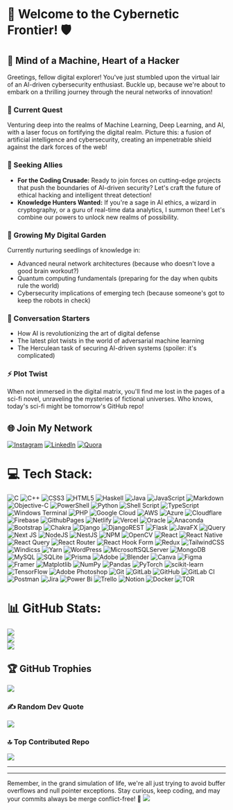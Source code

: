 # 🚀 Welcome to the Cybernetic Frontier! 🛡️

## 🧠 Mind of a Machine, Heart of a Hacker

Greetings, fellow digital explorer! You've just stumbled upon the virtual lair of an AI-driven cybersecurity enthusiast. Buckle up, because we're about to embark on a thrilling journey through the neural networks of innovation!

### 🔮 Current Quest
Venturing deep into the realms of Machine Learning, Deep Learning, and AI, with a laser focus on fortifying the digital realm. Picture this: a fusion of artificial intelligence and cybersecurity, creating an impenetrable shield against the dark forces of the web!

### 🤝 Seeking Allies
- **For the Coding Crusade:** Ready to join forces on cutting-edge projects that push the boundaries of AI-driven security? Let's craft the future of ethical hacking and intelligent threat detection!
- **Knowledge Hunters Wanted:** If you're a sage in AI ethics, a wizard in cryptography, or a guru of real-time data analytics, I summon thee! Let's combine our powers to unlock new realms of possibility.

### 🌱 Growing My Digital Garden
Currently nurturing seedlings of knowledge in:
- Advanced neural network architectures (because who doesn't love a good brain workout?)
- Quantum computing fundamentals (preparing for the day when qubits rule the world)
- Cybersecurity implications of emerging tech (because someone's got to keep the robots in check)

### 💬 Conversation Starters
- How AI is revolutionizing the art of digital defense
- The latest plot twists in the world of adversarial machine learning
- The Herculean task of securing AI-driven systems (spoiler: it's complicated)

### ⚡ Plot Twist
When not immersed in the digital matrix, you'll find me lost in the pages of a sci-fi novel, unraveling the mysteries of fictional universes. Who knows, today's sci-fi might be tomorrow's GitHub repo!

## 🌐 Join My Network
[![Instagram](https://img.shields.io/badge/Instagram-E4405F?style=for-the-badge&logo=instagram&logoColor=white)](https://instagram.com/pirate_960/)
[![LinkedIn](https://img.shields.io/badge/LinkedIn-0077B5?style=for-the-badge&logo=linkedin&logoColor=white)](https://linkedin.com/in/abdelrahman-zahran-5540b3267)
[![Quora](https://img.shields.io/badge/Quora-%23B92B27.svg?style=for-the-badge&logo=Quora&logoColor=white)](https://quora.com/profile/Abdelrahman-Zahran-7)

# 💻 Tech Stack:
![C](https://img.shields.io/badge/c-%2300599C.svg?style=plastic&logo=c&logoColor=white) ![C++](https://img.shields.io/badge/c++-%2300599C.svg?style=plastic&logo=c%2B%2B&logoColor=white) ![CSS3](https://img.shields.io/badge/css3-%231572B6.svg?style=plastic&logo=css3&logoColor=white) ![HTML5](https://img.shields.io/badge/html5-%23E34F26.svg?style=plastic&logo=html5&logoColor=white) ![Haskell](https://img.shields.io/badge/Haskell-5e5086?style=plastic&logo=haskell&logoColor=white) ![Java](https://img.shields.io/badge/java-%23ED8B00.svg?style=plastic&logo=openjdk&logoColor=white) ![JavaScript](https://img.shields.io/badge/javascript-%23323330.svg?style=plastic&logo=javascript&logoColor=%23F7DF1E) ![Markdown](https://img.shields.io/badge/markdown-%23000000.svg?style=plastic&logo=markdown&logoColor=white) ![Objective-C](https://img.shields.io/badge/OBJECTIVE--C-%233A95E3.svg?style=plastic&logo=apple&logoColor=white) ![PowerShell](https://img.shields.io/badge/PowerShell-%235391FE.svg?style=plastic&logo=powershell&logoColor=white) ![Python](https://img.shields.io/badge/python-3670A0?style=plastic&logo=python&logoColor=ffdd54) ![Shell Script](https://img.shields.io/badge/shell_script-%23121011.svg?style=plastic&logo=gnu-bash&logoColor=white) ![TypeScript](https://img.shields.io/badge/typescript-%23007ACC.svg?style=plastic&logo=typescript&logoColor=white) ![Windows Terminal](https://img.shields.io/badge/Windows%20Terminal-%234D4D4D.svg?style=plastic&logo=windows-terminal&logoColor=white) ![PHP](https://img.shields.io/badge/php-%23777BB4.svg?style=plastic&logo=php&logoColor=white) ![Google Cloud](https://img.shields.io/badge/GoogleCloud-%234285F4.svg?style=plastic&logo=google-cloud&logoColor=white) ![AWS](https://img.shields.io/badge/AWS-%23FF9900.svg?style=plastic&logo=amazon-aws&logoColor=white) ![Azure](https://img.shields.io/badge/azure-%230072C6.svg?style=plastic&logo=microsoftazure&logoColor=white) ![Cloudflare](https://img.shields.io/badge/Cloudflare-F38020?style=plastic&logo=Cloudflare&logoColor=white) ![Firebase](https://img.shields.io/badge/firebase-%23039BE5.svg?style=plastic&logo=firebase) ![GithubPages](https://img.shields.io/badge/github%20pages-121013?style=plastic&logo=github&logoColor=white) ![Netlify](https://img.shields.io/badge/netlify-%23000000.svg?style=plastic&logo=netlify&logoColor=#00C7B7) ![Vercel](https://img.shields.io/badge/vercel-%23000000.svg?style=plastic&logo=vercel&logoColor=white) ![Oracle](https://img.shields.io/badge/Oracle-F80000?style=plastic&logo=oracle&logoColor=white) ![Anaconda](https://img.shields.io/badge/Anaconda-%2344A833.svg?style=plastic&logo=anaconda&logoColor=white) ![Bootstrap](https://img.shields.io/badge/bootstrap-%238511FA.svg?style=plastic&logo=bootstrap&logoColor=white) ![Chakra](https://img.shields.io/badge/chakra-%234ED1C5.svg?style=plastic&logo=chakraui&logoColor=white) ![Django](https://img.shields.io/badge/django-%23092E20.svg?style=plastic&logo=django&logoColor=white) ![DjangoREST](https://img.shields.io/badge/DJANGO-REST-ff1709?style=plastic&logo=django&logoColor=white&color=ff1709&labelColor=gray) ![Flask](https://img.shields.io/badge/flask-%23000.svg?style=plastic&logo=flask&logoColor=white) ![JavaFX](https://img.shields.io/badge/javafx-%23FF0000.svg?style=plastic&logo=javafx&logoColor=white) ![jQuery](https://img.shields.io/badge/jquery-%230769AD.svg?style=plastic&logo=jquery&logoColor=white) ![Next JS](https://img.shields.io/badge/Next-black?style=plastic&logo=next.js&logoColor=white) ![NodeJS](https://img.shields.io/badge/node.js-6DA55F?style=plastic&logo=node.js&logoColor=white) ![NestJS](https://img.shields.io/badge/nestjs-%23E0234E.svg?style=plastic&logo=nestjs&logoColor=white) ![NPM](https://img.shields.io/badge/NPM-%23CB3837.svg?style=plastic&logo=npm&logoColor=white) ![OpenCV](https://img.shields.io/badge/opencv-%23white.svg?style=plastic&logo=opencv&logoColor=white) ![React](https://img.shields.io/badge/react-%2320232a.svg?style=plastic&logo=react&logoColor=%2361DAFB) ![React Native](https://img.shields.io/badge/react_native-%2320232a.svg?style=plastic&logo=react&logoColor=%2361DAFB) ![React Query](https://img.shields.io/badge/-React%20Query-FF4154?style=plastic&logo=react%20query&logoColor=white) ![React Router](https://img.shields.io/badge/React_Router-CA4245?style=plastic&logo=react-router&logoColor=white) ![React Hook Form](https://img.shields.io/badge/React%20Hook%20Form-%23EC5990.svg?style=plastic&logo=reacthookform&logoColor=white) ![Redux](https://img.shields.io/badge/redux-%23593d88.svg?style=plastic&logo=redux&logoColor=white) ![TailwindCSS](https://img.shields.io/badge/tailwindcss-%2338B2AC.svg?style=plastic&logo=tailwind-css&logoColor=white) ![Windicss](https://img.shields.io/badge/windicss-48B0F1.svg?style=plastic&logo=windi-css&logoColor=white) ![Yarn](https://img.shields.io/badge/yarn-%232C8EBB.svg?style=plastic&logo=yarn&logoColor=white) ![WordPress](https://img.shields.io/badge/WordPress-%23117AC9.svg?style=plastic&logo=WordPress&logoColor=white) ![MicrosoftSQLServer](https://img.shields.io/badge/Microsoft%20SQL%20Server-CC2927?style=plastic&logo=microsoft%20sql%20server&logoColor=white) ![MongoDB](https://img.shields.io/badge/MongoDB-%234ea94b.svg?style=plastic&logo=mongodb&logoColor=white) ![MySQL](https://img.shields.io/badge/mysql-4479A1.svg?style=plastic&logo=mysql&logoColor=white) ![SQLite](https://img.shields.io/badge/sqlite-%2307405e.svg?style=plastic&logo=sqlite&logoColor=white) ![Prisma](https://img.shields.io/badge/Prisma-3982CE?style=plastic&logo=Prisma&logoColor=white) ![Adobe](https://img.shields.io/badge/adobe-%23FF0000.svg?style=plastic&logo=adobe&logoColor=white) ![Blender](https://img.shields.io/badge/blender-%23F5792A.svg?style=plastic&logo=blender&logoColor=white) ![Canva](https://img.shields.io/badge/Canva-%2300C4CC.svg?style=plastic&logo=Canva&logoColor=white) ![Figma](https://img.shields.io/badge/figma-%23F24E1E.svg?style=plastic&logo=figma&logoColor=white) ![Framer](https://img.shields.io/badge/Framer-black?style=plastic&logo=framer&logoColor=blue) ![Matplotlib](https://img.shields.io/badge/Matplotlib-%23ffffff.svg?style=plastic&logo=Matplotlib&logoColor=black) ![NumPy](https://img.shields.io/badge/numpy-%23013243.svg?style=plastic&logo=numpy&logoColor=white) ![Pandas](https://img.shields.io/badge/pandas-%23150458.svg?style=plastic&logo=pandas&logoColor=white) ![PyTorch](https://img.shields.io/badge/PyTorch-%23EE4C2C.svg?style=plastic&logo=PyTorch&logoColor=white) ![scikit-learn](https://img.shields.io/badge/scikit--learn-%23F7931E.svg?style=plastic&logo=scikit-learn&logoColor=white) ![TensorFlow](https://img.shields.io/badge/TensorFlow-%23FF6F00.svg?style=plastic&logo=TensorFlow&logoColor=white) ![Adobe Photoshop](https://img.shields.io/badge/adobe%20photoshop-%2331A8FF.svg?style=plastic&logo=adobe%20photoshop&logoColor=white) ![Git](https://img.shields.io/badge/git-%23F05033.svg?style=plastic&logo=git&logoColor=white) ![GitLab](https://img.shields.io/badge/gitlab-%23181717.svg?style=plastic&logo=gitlab&logoColor=white) ![GitHub](https://img.shields.io/badge/github-%23121011.svg?style=plastic&logo=github&logoColor=white) ![GitLab CI](https://img.shields.io/badge/gitlab%20CI-%23181717.svg?style=plastic&logo=gitlab&logoColor=white) ![Postman](https://img.shields.io/badge/Postman-FF6C37?style=plastic&logo=postman&logoColor=white) ![Jira](https://img.shields.io/badge/jira-%230A0FFF.svg?style=plastic&logo=jira&logoColor=white) ![Power Bi](https://img.shields.io/badge/power_bi-F2C811?style=plastic&logo=powerbi&logoColor=black) ![Trello](https://img.shields.io/badge/Trello-%23026AA7.svg?style=plastic&logo=Trello&logoColor=white) ![Notion](https://img.shields.io/badge/Notion-%23000000.svg?style=plastic&logo=notion&logoColor=white) ![Docker](https://img.shields.io/badge/docker-%230db7ed.svg?style=plastic&logo=docker&logoColor=white) ![TOR](https://img.shields.io/badge/tor-%237E4798.svg?style=plastic&logo=tor-project&logoColor=white)
# 📊 GitHub Stats:
![](https://github-readme-stats.vercel.app/api?username=Pirate-960&theme=shadow_blue&hide_border=false&include_all_commits=true&count_private=true)<br/>
![](https://github-readme-streak-stats.herokuapp.com/?user=Pirate-960&theme=shadow_blue&hide_border=false)<br/>
![](https://github-readme-stats.vercel.app/api/top-langs/?username=Pirate-960&theme=shadow_blue&hide_border=false&include_all_commits=true&count_private=true&layout=compact)

## 🏆 GitHub Trophies
![](https://github-profile-trophy.vercel.app/?username=Pirate-960&theme=shadow_blue&no-frame=true&no-bg=true&margin-w=4)

### ✍️ Random Dev Quote
![](https://quotes-github-readme.vercel.app/api?type=horizontal&theme=gruvbox)

### 🔝 Top Contributed Repo
![](https://github-contributor-stats.vercel.app/api?username=Pirate-960&limit=5&theme=shadow_red&combine_all_yearly_contributions=true)

---
---

Remember, in the grand simulation of life, we're all just trying to avoid buffer overflows and null pointer exceptions. Stay curious, keep coding, and may your commits always be merge conflict-free! 🖖
[![](https://visitcount.itsvg.in/api?id=Pirate-960&icon=10&color=1)](https://visitcount.itsvg.in)

